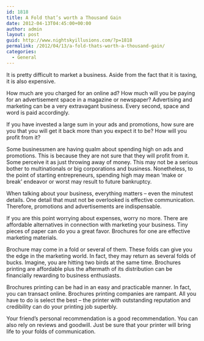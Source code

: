 ```yaml
---
id: 1818
title: A Fold that’s worth a Thousand Gain
date: 2012-04-13T04:45:00+00:00
author: admin
layout: post
guid: http://www.nightskyillusions.com/?p=1818
permalink: /2012/04/13/a-fold-thats-worth-a-thousand-gain/
categories:
  - General
---
```

It is pretty difficult to market a business. Aside from the fact that it is taxing, it is also expensive.

How much are you charged for an online ad? How much will you be paying for an advertisement space in a magazine or newspaper? Advertising and marketing can be a very extravagant business. Every second, space and word is paid accordingly.

If you have invested a large sum in your ads and promotions, how sure are you that you will get it back more than you expect it to be? How will you profit from it?

Some businessmen are having qualm about spending high on ads and promotions. This is because they are not sure that they will profit from it. Some perceive it as just throwing away of money. This may not be a serious bother to multinationals or big corporations and business. Nonetheless, to the point of starting entrepreneurs, spending high may mean ‘make or break’ endeavor or worst may result to future bankruptcy.

When talking about your business, everything matters – even the minutest details. One detail that must not be overlooked is effective communication. Therefore, promotions and advertisements are indispensable.

If you are this point worrying about expenses, worry no more. There are affordable alternatives in connection with marketing your business. Tiny pieces of paper can do you a great favor. Brochures for one are effective marketing materials.

Brochure may come in a fold or several of them. These folds can give you the edge in the marketing world. In fact, they may return as several folds of bucks. Imagine, you are hitting two birds at the same time. Brochures printing are affordable plus the aftermath of its distribution can be financially rewarding to business enthusiasts.

Brochures printing can be had in an easy and practicable manner. In fact, you can transact online. Brochures printing companies are rampant. All you have to do is select the best – the printer with outstanding reputation and credibility can do your printing job superbly.

Your friend’s personal recommendation is a good recommendation. You can also rely on reviews and goodwill. Just be sure that your printer will bring life to your folds of communication.